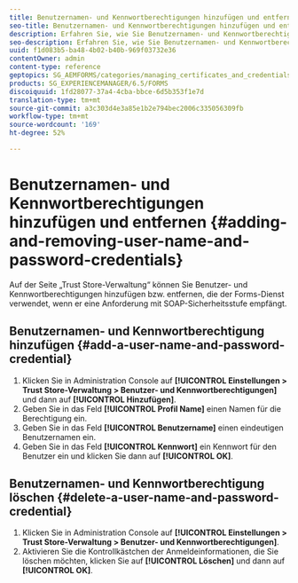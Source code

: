 ```yaml
---
title: Benutzernamen- und Kennwortberechtigungen hinzufügen und entfernen
seo-title: Benutzernamen- und Kennwortberechtigungen hinzufügen und entfernen
description: Erfahren Sie, wie Sie Benutzernamen- und Kennwortberechtigungen hinzufügen und entfernen.
seo-description: Erfahren Sie, wie Sie Benutzernamen- und Kennwortberechtigungen hinzufügen und entfernen.
uuid: f1d083b5-ba48-4b02-b40b-969f03732e36
contentOwner: admin
content-type: reference
geptopics: SG_AEMFORMS/categories/managing_certificates_and_credentials
products: SG_EXPERIENCEMANAGER/6.5/FORMS
discoiquuid: 1fd28077-37a4-4cba-bbce-6d5b353f1e7d
translation-type: tm+mt
source-git-commit: a3c303d4e3a85e1b2e794bec2006c335056309fb
workflow-type: tm+mt
source-wordcount: '169'
ht-degree: 52%

---
```



# Benutzernamen- und Kennwortberechtigungen hinzufügen und entfernen {#adding-and-removing-user-name-and-password-credentials}

Auf der Seite „Trust Store-Verwaltung“ können Sie Benutzer- und Kennwortberechtigungen hinzufügen bzw. entfernen, die der Forms-Dienst verwendet, wenn er eine Anforderung mit SOAP-Sicherheitsstufe empfängt.

## Benutzernamen- und Kennwortberechtigung hinzufügen {#add-a-user-name-and-password-credential}

1. Klicken Sie in Administration Console auf **[!UICONTROL Einstellungen > Trust Store-Verwaltung > Benutzer- und Kennwortberechtigungen]** und dann auf **[!UICONTROL Hinzufügen]**.
1. Geben Sie in das Feld **[!UICONTROL Profil Name]** einen Namen für die Berechtigung ein.
1. Geben Sie in das Feld **[!UICONTROL Benutzername]** einen eindeutigen Benutzernamen ein.
1. Geben Sie in das Feld **[!UICONTROL Kennwort]** ein Kennwort für den Benutzer ein und klicken Sie dann auf **[!UICONTROL OK]**.

## Benutzernamen- und Kennwortberechtigung löschen {#delete-a-user-name-and-password-credential}

1. Klicken Sie in Administration Console auf **[!UICONTROL Einstellungen > Trust Store-Verwaltung > Benutzer- und Kennwortberechtigungen]**.
1. Aktivieren Sie die Kontrollkästchen der Anmeldeinformationen, die Sie löschen möchten, klicken Sie auf **[!UICONTROL Löschen]** und dann auf **[!UICONTROL OK]**.

